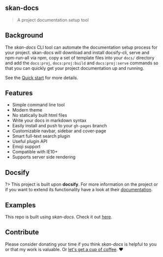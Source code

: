 ## skan-docs

> A project documentation setup tool

## Background

The _skan-docs_ CLI tool can automate the documentation setup process for your project.  skan-docs will download and install docsify-cli, serve and npm-run-all via npm, copy a set of template files into your `docs/` directory and add the `docs:proj`, `docs:proj:build` and `docs:proj:serve` commands so that you can quickly get your project documentation up and running.

See the [Quick start](quickstart.md) for more details.

## Features

* Simple command line tool
* Modern theme
* No statically built html files
* Write your docs in markdown syntax
* Easily install and push to your `gh-pages` branch
* Customizable navbar, sidebar and cover-page
* Smart full-text search plugin
* Useful plugin API
* Emoji support
* Compatible with IE10+
* Supports server side rendering


## Docsify
?> This project is built upon **docsify**. For more information on the project or if you want to extend its functionality have a look at their [documentation](https://docsify.js.org/#/).

## Examples

This repo is built using _skan-docs_.  Check it out [here](https://github.com/skan-io/docs).

## Contribute

Please consider donating your time if you think _skan-docs_ is helpful to you or that my work is valuable. Or [let's get a cup of coffee](https://github.com/nickmanks/). :heart:
